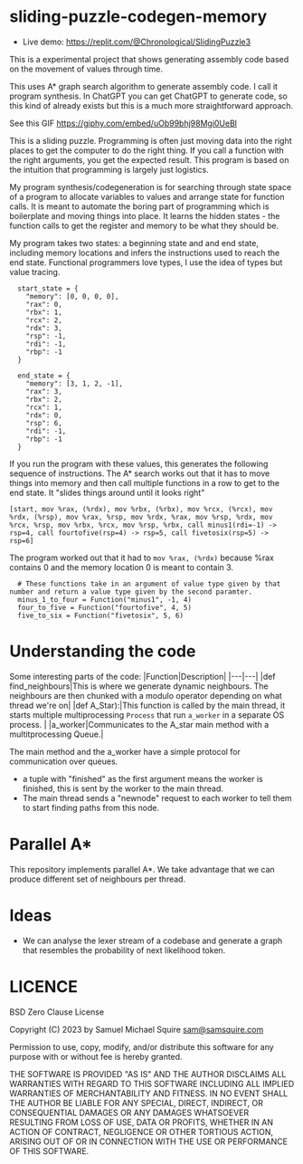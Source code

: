 # sliding-puzzle-codegen-memory

 * Live demo: https://replit.com/@Chronological/SlidingPuzzle3

This is a experimental project that shows generating assembly code based on the movement of values through time.

This uses A* graph search algorithm to generate assembly code. I call it program synthesis. In ChatGPT you can get ChatGPT to generate code, so this kind of already exists but this is a much more straightforward approach.

See this GIF https://giphy.com/embed/uOb99bhj98Mgi0UeBl

This is a sliding puzzle. Programming is often just moving data into the right places to get the computer to do the right thing. If you call a function with the right arguments, you get the expected result. This program is based on the intuition that programming is largely just logistics.


My program synthesis/codegeneration is for searching through state space of a program to allocate variables to values and arrange state for function calls. It is meant to automate the boring part of programming which is boilerplate and moving things into place. It learns the hidden states - the function calls to get the register and memory to be what they should be.

My program takes two states: a beginning state and and end state, including memory locations and infers the instructions used to reach the end state. Functional programmers love types, I use the idea of types but value tracing.
```
  start_state = {
    "memory": [0, 0, 0, 0],
    "rax": 0,
    "rbx": 1,
    "rcx": 2,
    "rdx": 3,
    "rsp": -1,
    "rdi": -1,
    "rbp": -1
  }

  end_state = {
    "memory": [3, 1, 2, -1],
    "rax": 3,
    "rbx": 2,
    "rcx": 1,
    "rdx": 0,
    "rsp": 6,
    "rdi": -1,
    "rbp": -1
  }

```

If you run the program with these values, this generates the following sequence of instructions. The A* search works out that it has to move things into memory and then call multiple functions in a row to get to the end state. It "slides things around until it looks right"

```
[start, mov %rax, (%rdx), mov %rbx, (%rbx), mov %rcx, (%rcx), mov %rdx, (%rsp), mov %rax, %rsp, mov %rdx, %rax, mov %rsp, %rdx, mov %rcx, %rsp, mov %rbx, %rcx, mov %rsp, %rbx, call minus1(rdi=-1) -> rsp=4, call fourtofive(rsp=4) -> rsp=5, call fivetosix(rsp=5) -> rsp=6]
```

The program worked out that it had to `mov %rax, (%rdx)` because %rax contains 0 and the memory location 0 is meant to contain 3.

```
  # These functions take in an argument of value type given by that number and return a value type given by the second paramter.
  minus_1_to_four = Function("minus1", -1, 4)
  four_to_five = Function("fourtofive", 4, 5)
  five_to_six = Function("fivetosix", 5, 6)
```

# Understanding the code

Some interesting parts of the code:
|Function|Description|
|---|---|
|def find_neighbours|This is where we generate dynamic neighbours. The neighbours are then chunked with a modulo operator depending on what thread we're on|
|def A_Star):|This function is called by the main thread, it starts multiple multiprocessing `Process` that run `a_worker` in a separate OS process. |
|a_worker|Communicates to the A_star main method with a multitprocessing Queue.|

The main method and the a_worker have a simple protocol for communication over queues.
* a tuple with "finished" as the first argument means the worker is finished, this is sent by the worker to the main thread.
* The main thread sends a "newnode" request to each worker to tell them to start finding paths from this node.

# Parallel A*

This repository implements parallel A*. We take advantage that we can produce different set of neighbours per thread.

# Ideas

* We can analyse the lexer stream of a codebase and generate a graph that resembles the probability of next likelihood token.

# LICENCE

BSD Zero Clause License

Copyright (C) 2023 by Samuel Michael Squire sam@samsquire.com

Permission to use, copy, modify, and/or distribute this software for any purpose with or without fee is hereby granted.

THE SOFTWARE IS PROVIDED "AS IS" AND THE AUTHOR DISCLAIMS ALL WARRANTIES WITH REGARD TO THIS SOFTWARE INCLUDING ALL IMPLIED WARRANTIES OF MERCHANTABILITY AND FITNESS. IN NO EVENT SHALL THE AUTHOR BE LIABLE FOR ANY SPECIAL, DIRECT, INDIRECT, OR CONSEQUENTIAL DAMAGES OR ANY DAMAGES WHATSOEVER RESULTING FROM LOSS OF USE, DATA OR PROFITS, WHETHER IN AN ACTION OF CONTRACT, NEGLIGENCE OR OTHER TORTIOUS ACTION, ARISING OUT OF OR IN CONNECTION WITH THE USE OR PERFORMANCE OF THIS SOFTWARE.
